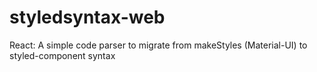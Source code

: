 # styledsyntax-web

React: A simple code parser to migrate from makeStyles (Material-UI) to styled-component syntax
